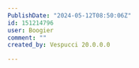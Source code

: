 ```yaml
---
PublishDate: "2024-05-12T08:50:06Z"
id: 151214796
user: Boogier
comment: ""
created_by: Vespucci 20.0.0.0

---
```

